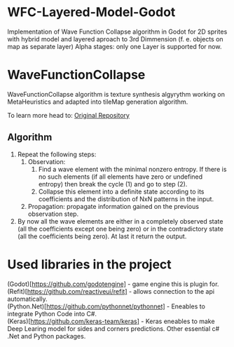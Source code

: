 # WFC-Layered-Model-Godot  
Implementation of Wave Function Collapse algorithm in Godot for 2D sprites with hybrid model and layered aproach to 3rd Dimmension (f. e. objects on map as separate layer)  Alpha stages: only one Layer is supported for now.

# WaveFunctionCollapse  

WaveFunctionCollapse algorithm is texture synthesis algyrythm working on MetaHeuristics and adapted into tileMap generation algorithm.  

To learn more head to: [Original Repository](https://github.com/mxgmn/WaveFunctionCollapse/tree/master)  
  
## Algorithm  
1. Repeat the following steps:  
    1. Observation:  
        1. Find a wave element with the minimal nonzero entropy. If there is no such elements (if all elements have zero or undefined entropy) then break the cycle (1) and go to step (2).  
        2. Collapse this element into a definite state according to its coefficients and the distribution of NxN patterns in the input.  
    2. Propagation: propagate information gained on the previous observation step.  
2. By now all the wave elements are either in a completely observed state (all the coefficients except one being zero) or in the contradictory state (all the coefficients being zero). At last it return the output.  

# Used libraries in the project
(Godot)[https://github.com/godotengine] - game engine this is plugin for.  
(Refit)[https://github.com/reactiveui/refit] - allows connection to the api automatically.  
(Python.Net)[https://github.com/pythonnet/pythonnet] - Eneables to integrate Python Code into C#.  
(Keras)[https://github.com/keras-team/keras] - Keras eneables to make Deep Learing model for sides and corners predictions. 
Other essential c# .Net and Python packages.
